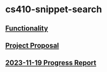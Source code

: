 # cs410-snippet-search

## [Functionality](aws/README.md)

## [Project Proposal](docs/proposal.md)

## [2023-11-19 Progress Report](docs/2023-11-19_progress.md)
